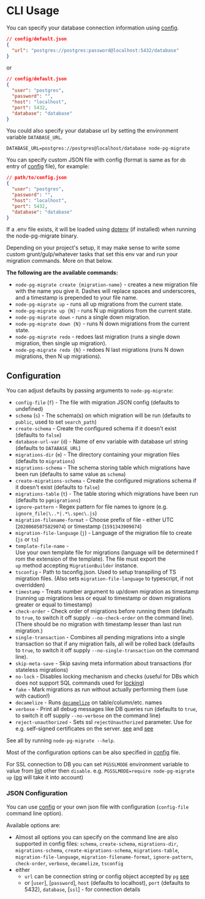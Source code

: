 # CLI Usage

You can specify your database connection information using [config](https://www.npmjs.com/package/config).

```json
// config/default.json
{
  "url": "postgres://postgres:password@localhost:5432/database"
}
```

or

```json
// config/default.json
{
  "user": "postgres",
  "password": "",
  "host": "localhost",
  "port": 5432,
  "database": "database"
}
```

You could also specify your database url by setting the environment variable `DATABASE_URL`.

```
DATABASE_URL=postgres://postgres@localhost/database node-pg-migrate
```

You can specify custom JSON file with config (format is same as for `db` entry of [config](https://www.npmjs.com/package/config) file), for example:

```json
// path/to/config.json
{
  "user": "postgres",
  "password": "",
  "host": "localhost",
  "port": 5432,
  "database": "database"
}
```

If a .env file exists, it will be loaded using [dotenv](https://www.npmjs.com/package/dotenv) (if installed) when running the node-pg-migrate binary.

Depending on your project's setup, it may make sense to write some custom grunt/gulp/whatever tasks that set this env var and run your migration commands. More on that below.

**The following are the available commands:**

- `node-pg-migrate create {migration-name}` - creates a new migration file with the name you give it. Dashes will replace spaces and underscores, and a timestamp is prepended to your file name.
- `node-pg-migrate up` - runs all up migrations from the current state.
- `node-pg-migrate up {N}` - runs N up migrations from the current state.
- `node-pg-migrate down` - runs a single down migration.
- `node-pg-migrate down {N}` - runs N down migrations from the current state.
- `node-pg-migrate redo` - redoes last migration (runs a single down migration, then single up migration).
- `node-pg-migrate redo {N}` - redoes N last migrations (runs N down migrations, then N up migrations).

## Configuration

You can adjust defaults by passing arguments to `node-pg-migrate`:

- `config-file` (`f`) - The file with migration JSON config (defaults to undefined)
- `schema` (`s`) - The schema(s) on which migration will be run (defaults to `public`, used to set `search_path`)
- `create-schema` - Create the configured schema if it doesn't exist (defaults to `false`)
- `database-url-var` (`d`) - Name of env variable with database url string (defaults to `DATABASE_URL`)
- `migrations-dir` (`m`) - The directory containing your migration files (defaults to `migrations`)
- `migrations-schema` - The schema storing table which migrations have been run (defaults to same value as `schema`)
- `create-migrations-schema` - Create the configured migrations schema if it doesn't exist (defaults to `false`)
- `migrations-table` (`t`) - The table storing which migrations have been run (defaults to `pgmigrations`)
- `ignore-pattern` - Regex pattern for file names to ignore (e.g. `ignore_file|\..*|.*\.spec\.js`)
- `migration-filename-format` - Choose prefix of file - either UTC (`20200605075829074`) or timestamp (`1591343909074`)
- `migration-file-language` (`j`) - Language of the migration file to create (`js` or `ts`)
- `template-file-name` - Use your own template file for migrations (language will be determined from the extension of the template). The file must export the `up` method accepting `MigrationBuilder` instance.
- `tsconfig` - Path to tsconfig.json. Used to setup transpiling of TS migration files. (Also sets `migration-file-language` to typescript, if not overridden)
- `timestamp` - Treats number argument to up/down migration as timestamp (running up migrations less or equal to timestamp or down migrations greater or equal to timestamp)
- `check-order` - Check order of migrations before running them (defaults to `true`, to switch it off supply `--no-check-order` on the command line).
  (There should be no migration with timestamp lesser than last run migration.)
- `single-transaction` - Combines all pending migrations into a single transaction so that if any migration fails, all will be rolled back (defaults to `true`, to switch it off supply `--no-single-transaction` on the command line).
- `skip-meta-save` - Skip saving meta information about transactions (for stateless migrations)
- `no-lock` - Disables locking mechanism and checks (useful for DBs which does not support SQL commands used for [locking](migrations.md#locking))
- `fake` - Mark migrations as run without actually performing them (use with caution!)
- `decamelize` - Runs [`decamelize`](https://github.com/sindresorhus/decamelize) on table/column/etc. names
- `verbose` - Print all debug messages like DB queries run (defaults to `true`, to switch it off supply `--no-verbose` on the command line)
- `reject-unauthorized` - Sets ssl `rejectUnauthorized` parameter. Use for e.g. self-signed certificates on the server. [see](https://node-postgres.com/announcements#2020-02-25) and [see](https://github.com/brianc/node-postgres/issues/2009)

See all by running `node-pg-migrate --help`.

Most of the configuration options can be also specified in [config](https://www.npmjs.com/package/config) file.

For SSL connection to DB you can set `PGSSLMODE` environment variable to value from [list](https://www.postgresql.org/docs/current/static/libpq-connect.html#LIBPQ-CONNECT-SSLMODE) other then `disable`.
e.g. `PGSSLMODE=require node-pg-migrate up` ([pg](https://github.com/brianc/node-postgres/blob/master/CHANGELOG.md#v260) will take it into account)

### JSON Configuration

You can use [config](https://www.npmjs.com/package/config) or your own json file with configuration (`config-file` command line option).

Available options are:

- Almost all options you can specify on the command line are also supported in config files: `schema`, `create-schema`, `migrations-dir`, `migrations-schema`, `create-migrations-schema`, `migrations-table`, `migration-file-language`, `migration-filename-format`, `ignore-pattern`, `check-order`, `verbose`, `decamelize`, `tsconfig`
- either
  - `url` can be connection string or config object accepted by `pg` [see](https://node-postgres.com/features/connecting#Programmatic)
  - or [`user`], [`password`], `host` (defaults to localhost), `port` (defaults to 5432), `database`, [`ssl`] - for connection details
